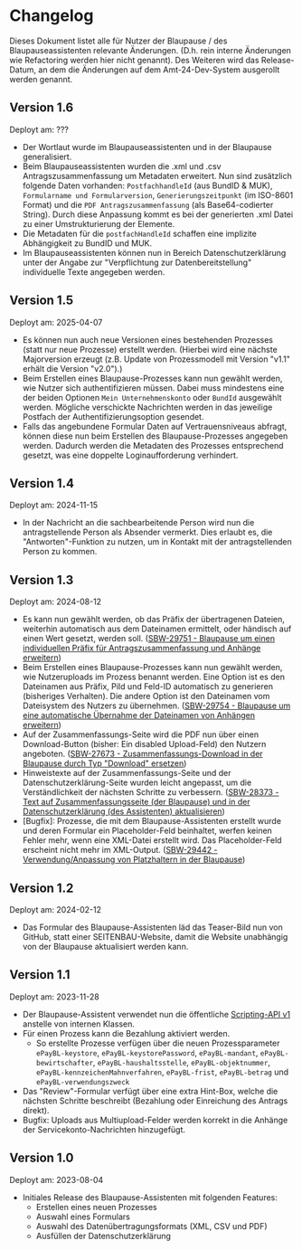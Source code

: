 # Changelog

Dieses Dokument listet alle für Nutzer der Blaupause / des Blaupauseassistenten relevante Änderungen. (D.h. rein interne Änderungen wie Refactoring werden hier nicht genannt).
Des Weiteren wird das Release-Datum, an dem die Änderungen auf dem Amt-24-Dev-System ausgerollt werden genannt.

## Version 1.6

Deployt am: ???

- Der Wortlaut wurde im Blaupauseassistenten und in der Blaupause generalisiert.
- Beim Blaupauseassistenten wurden die .xml und .csv Antragszusammenfassung um Metadaten erweitert. Nun sind zusätzlich folgende Daten vorhanden: `PostfachhandleId` (aus BundID & MUK), `Formularname und Formularversion`, `Generierungszeitpunkt` (im ISO-8601 Format) und die `PDF Antragszusammenfassung` (als Base64-codierter String). Durch diese Anpassung kommt es bei der generierten .xml Datei zu einer Umstrukturierung der Elemente.
- Die Metadaten für die `postfachHandleId` schaffen eine implizite Abhängigkeit zu BundID und MUK. 
- Im Blaupauseassistenten können nun in Bereich Datenschutzerklärung unter der Angabe zur "Verpflichtung zur Datenbereitstellung" individuelle Texte angegeben werden.

## Version 1.5

Deployt am: 2025-04-07

- Es können nun auch neue Versionen eines bestehenden Prozesses (statt nur neue Prozesse) erstellt werden. (Hierbei wird eine nächste Majorversion erzeugt (z.B. Update von Prozessmodell mit Version "v1.1" erhält die Version "v2.0").)
- Beim Erstellen eines Blaupause-Prozesses kann nun gewählt werden, wie Nutzer sich authentifizieren müssen. Dabei muss mindestens eine der beiden Optionen `Mein Unternehmenskonto` oder `BundId` ausgewählt werden. Mögliche verschickte Nachrichten werden in das jeweilige Postfach der Authentifizierungsoption gesendet.
- Falls das angebundene Formular Daten auf Vertrauensniveaus abfragt, können diese nun beim Erstellen des Blaupause-Prozesses angegeben werden. Dadurch werden die Metadaten des Prozesses entsprechend gesetzt, was eine doppelte Loginaufforderung verhindert.

## Version 1.4

Deployt am: 2024-11-15

- In der Nachricht an die sachbearbeitende Person wird nun die antragstellende Person als Absender vermerkt. Dies erlaubt es, die "Antworten"-Funktion zu nutzen, um in Kontakt mit der antragstellenden Person zu kommen.

## Version 1.3

Deployt am: 2024-08-12

- Es kann nun gewählt werden, ob das Präfix der übertragenen Dateien, weiterhin automatisch aus dem Dateinamen ermittelt, oder händisch auf einen Wert gesetzt, werden soll. ([SBW-29751 - Blaupause um einen individuellen Präfix für Antragszusammenfassung und Anhänge erweitern](https://jira.pmp.seitenbau.com/browse/SBW-29751))
- Beim Erstellen eines Blaupause-Prozesses kann nun gewählt werden, wie Nutzeruploads im Prozess benannt werden. Eine Option ist es den Dateinamen aus Präfix, PiId und Feld-ID automatisch zu generieren (bisheriges Verhalten). Die andere Option ist den Dateinamen vom Dateisystem des Nutzers zu übernehmen. ([SBW-29754 - Blaupause um eine automatische Übernahme der Dateinamen von Anhängen erweitern](https://jira.pmp.seitenbau.com/browse/SBW-29754))
- Auf der Zusammenfassungs-Seite wird die PDF nun über einen Download-Button (bisher: Ein disabled Upload-Feld) den Nutzern angeboten. ([SBW-27673 - Zusammenfassungs-Download in der Blaupause durch Typ "Download" ersetzen](https://jira.pmp.seitenbau.com/browse/SBW-27673))
- Hinweistexte auf der Zusammenfassungs-Seite und der Datenschutzerklärung-Seite wurden leicht angepasst, um die Verständlichkeit der nächsten Schritte zu verbessern. ([SBW-28373 - Text auf Zusammenfassungsseite (der Blaupause) und in der Datenschutzerklärung (des Assistenten) aktualisieren](https://jira.pmp.seitenbau.com/browse/SBW-28373))
- [Bugfix]: Prozesse, die mit dem Blaupause-Assistenten erstellt wurde und deren Formular ein Placeholder-Feld beinhaltet, werfen keinen Fehler mehr, wenn eine XML-Datei erstellt wird. Das Placeholder-Feld erscheint nicht mehr im XML-Output. ([SBW-29442 - Verwendung/Anpassung von Platzhaltern in der Blaupause](https://jira.pmp.seitenbau.com/browse/SBW-29442))

## Version 1.2

Deployt am: 2024-02-12

- Das Formular des Blaupause-Assistenten läd das Teaser-Bild nun von GitHub, statt einer SEITENBAU-Website, damit die Website unabhängig von der Blaupause aktualisiert werden kann.

## Version 1.1

Deployt am: 2023-11-28

- Der Blaupause-Assistent verwendet nun die öffentliche [Scripting-API v1](https://doku.pmp.seitenbau.com/display/DFO/Scripting-API+v1) anstelle von internen Klassen.
- Für einen Prozess kann die Bezahlung aktiviert werden.
  - So erstellte Prozesse verfügen über die neuen Prozessparameter `ePayBL-keystore`, `ePayBL-keystorePassword`, `ePayBL-mandant`, `ePayBL-bewirtschafter`, `ePayBL-haushaltsstelle`, `ePayBL-objektnummer`, `ePayBL-kennzeichenMahnverfahren`, `ePayBL-frist`, `ePayBL-betrag` und `ePayBL-verwendungszweck`
- Das "Review"-Formular verfügt über eine extra Hint-Box, welche die nächsten Schritte beschreibt (Bezahlung oder Einreichung des Antrags direkt).
- Bugfix: Uploads aus Multiupload-Felder werden korrekt in die Anhänge der Servicekonto-Nachrichten hinzugefügt. 

## Version 1.0

Deployt am: 2023-08-04

- Initiales Release des Blaupause-Assistenten mit folgenden Features:
  - Erstellen eines neuen Prozesses
  - Auswahl eines Formulars
  - Auswahl des Datenübertragungsformats (XML, CSV und PDF)
  - Ausfüllen der Datenschutzerklärung

